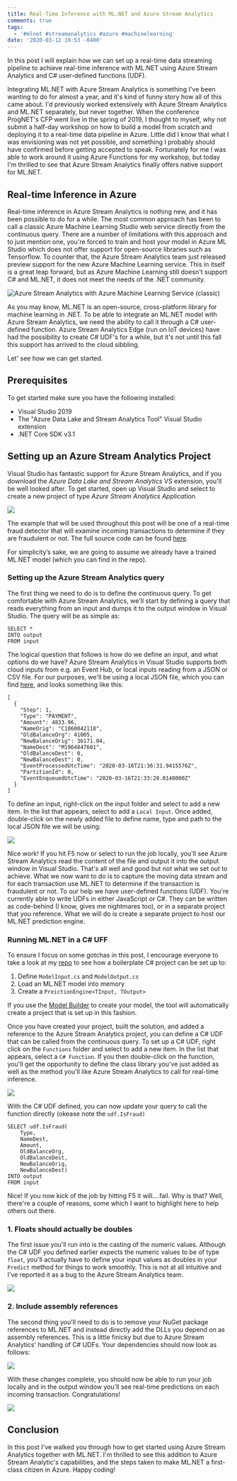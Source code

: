 ```yaml
---
title: Real-Time Inference with ML.NET and Azure Stream Analytics
comments: true
tags:
  - '#mlnet #streamanalytics #azure #machinelearning'
date: '2020-03-12 19:53 -0400'
---
```

In this post I will explain how we can set up a real-time data streaming pipeline to achieve real-time inference with ML.NET using Azure Stream Analytics and C# user-defined functions (UDF).

Integrating ML.NET with Azure Stream Analytics is something I've been wanting to do for almost a year, and it's kind of funny story how all of this came about. I'd previously worked extensively with Azure Stream Analytics and ML.NET separately, but never together. When the conference ProgNET's CFP went live in the spring of 2019, I thought to myself, why not submit a half-day workshop on how to build a model from scratch and deploying it to a real-time data pipeline in Azure. Little did I know that what I was envisioning was not yet possible, and something I probably should have confirmed before getting accepted to speak. Fortunately for me I was able to work around it using Azure Functions for my workshop, but today I'm thrilled to see that Azure Stream Analytics finally offers native support for ML.NET.

## Real-time Inference in Azure

Real-time inference in Azure Stream Analytics is nothing new, and it has been possible to do for a while. The most common approach has been to call a classic Azure Machine Learning Studio web service directly from the continuous query. There are a number of limitations with this approach and to just mention one, you're forced to train and host your model in Azure ML Studio which does not offer support for open-source libraries such as Tensorflow. To counter that, the Azure Stream Analytics team just released preview support for the new Azure Machine Learning service. This in itself is a great leap forward, but as Azure Machine Learning still doesn't support C# and ML.NET, it does not meet the needs of the .NET community. 

![Azure Stream Analytics with Azure Machine Learning Service (classic)](/images/post-images/azureml.jpg)

As you may know, ML.NET is an open-source, cross-platform library for machine learning in .NET. To be able to integrate an ML.NET model with Azure Stream Analytics, we need the ability to call it through a C# user-defined function. Azure Stream Analytics Edge (run on IoT devices) have had the possibility to create C# UDF's for a while, but it's not until this fall this support has arrived to the cloud sibbling. 

Let' see how we can get started.

## Prerequisites

To get started make sure you have the following installed:

* Visual Studio 2019
* The "Azure Data Lake and Stream Analytics Tool" Visual Studio extension
* .NET Core SDK v3.1

## Setting up an Azure Stream Analytics Project

Visual Studio has fantastic support for Azure Stream Analytics, and if you download the *Azure Data Lake and Stream Analytics* VS extension, you'll be well looked after. To get started, open up Visual Studio and select to create a new project of type *Azure Stream Analytics Application.*

![](/images/post-images/asaprojecttemplate.jpg)

The example that will be used throughout this post will be one of a real-time fraud detector that will examine incoming transactions to determine if they are fraudulent or not. The full source code can be found [here](https://github.com/aslotte/fraudulentstream).

﻿For simplicity’s sake, we are going to assume we already have a trained ML.NET model (which you can find in the repo). 

### Setting up the Azure Stream Analytics query

The first thing we need to do is to define the continuous query. To get comfortable with Azure Stream Analytics, we'll start by defining a query that reads everything from an input and dumps it to the output window in Visual Studio. The query will be as simple as:

```
SELECT *
INTO output
FROM input
```

The logical question that follows is how do we define an input, and what options do we have? Azure Stream Analytics in Visual Studio supports both cloud inputs from e.g. an Event Hub, or local inputs reading from a JSON or CSV file. For our purposes, we'll be using a local JSON file, which you can find [here](https://github.com/aslotte/fraudulentstream/blob/master/FraudulentStream/FraudulentStream/input.json), and looks something like this:

```
[
  {
    "Step": 1,
    "Type": "PAYMENT",
    "Amount": 4833.96,
    "NameOrig": "C1060042118",
    "OldBalanceOrg": 41005,
    "NewBalanceOrig": 36171.04,
    "NameDest": "M1964847681",
    "OldBalanceDest": 0,
    "NewBalanceDest": 0,
    "EventProcessedUtcTime": "2020-03-16T21:36:31.9415576Z",
    "PartitionId": 0,
    "EventEnqueuedUtcTime": "2020-03-16T21:33:28.0140000Z"
  }
]
```

To define an input, right-click on the input folder and select to add a new item. In the list that appears, select to add a `Local Input`. Once added, double-click on the newly added file to define name, type and path to the local JSON file we will be using:

![](/images/post-images/localinput.jpg)

Nice work! If you hit F5 now or select to run the job locally, you'll see Azure Stream Analytics read the content of the file and output it into the output window in Visual Studio. That's all well and good but not what we set out to achieve. What we now want to do is to capture the moving data stream and for each transaction use ML.NET to determine if the transaction is fraudulent or not. To our help we have user-defined functions (UDF). You're currently able to write UDFs in either JavaScript or C#. They can be written as code-behind (I know, gives me nightmares too), or in a separate project that you reference. What we will do is create a separate project to host our ML.NET prediction engine. 

### Running ML.NET in a C# UFF

To ensure I focus on some gotchas in this post, I encourage everyone to take a look at my [repo](https://github.com/aslotte/fraudulentstream) to see how a boilerplate C# project can be set up to:

1. Define `ModelInput.cs` and `ModelOutput.cs`
2. Load an ML.NET model into memory
3. Create a `PreictionEngine<TInput, TOutput>` 

If you use the [Model Builder](https://dotnet.microsoft.com/apps/machinelearning-ai/ml-dotnet/model-builder) to create your model, the tool will automatically create a project that is set up in this fashion. 

Once you have created your project, built the solution, and added a reference to the Azure Stream Analytics project, you can define a C# UDF that can be called from the continuous query. To set up a C# UDF, right click on the `Functions` folder and select to add a new item. In the list that appears, select a `C# Function`. If you then double-click on the function, you'll get the opportunity to define the class library you've just added as well as the method you'll like Azure Stream Analytics to call for real-time inference. 

![](/images/post-images/function1.jpg)

With the C# UDF defined, you can now update your query to call the function directly (okease note the `udf.IsFraud)`

```
SELECT udf.IsFraud(
    Type, 
    NameDest, 
    Amount, 
    OldBalanceOrg, 
    OldBalanceDest, 
    NewBalanceOrig, 
    NewBalanceDest)
INTO output
FROM input
```

Nice! If you now kick of the job by hitting F5 it will....fail. Why is that? Well, there're a couple of reasons, some which I want to highlight here to help others out there. 

### 1. Floats should actually be doubles

The first issue you'll run into is the casting of the numeric values. Although the C# UDF you defined earlier expects the numeric values to be of type `float`, you'll actually have to define your input values as doubles in your `Predict` method for things to work smoothly. This is not at all intuitive and I've reported it as a bug to the Azure Stream Analytics team.

![](/images/post-images/functionwithfloats.jpg)

### 2. Include assembly references

The second thing you'll need to do is to remove your NuGet package references to ML.NET and instead directly add the DLLs you depend on as assembly references. This is a little finicky but due to Azure Stream Analytics' handling of  C# UDFs. Your dependencies should now look as follows:

![](/images/post-images/assemblyref.png)

With these changes complete, you should now be able to run your job locally and in the output window you'll see real-time predictions on each incoming transaction. Congratulations!

![](/images/post-images/asarunning.png)

## Conclusion

In this post I've walked you through how to get started using Azure Stream Analytics together with ML.NET. I'm thrilled to see this addition to Azure Stream Analytic's capabilities, and the steps taken to make ML.NET a first-class citizen in Azure. Happy coding!